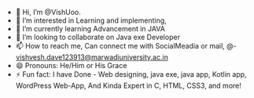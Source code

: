 - 👋 Hi, I’m @VishUoo.
- 👀 I’m interested in Learning and implementing,
- 🌱 I’m currently learning Advancement in JAVA
- 💞️ I’m looking to collaborate on Java exe Developer
- 📫 How to reach me, Can connect me with SocialMeadia or mail, @- vishvesh.dave123913@marwadiuniversity.ac.in
- 😄 Pronouns: He/Him or His Grace
- ⚡ Fun fact: I have Done - Web designing, java exe, java app, Kotlin app, WordPress Web-App, And Kinda Expert in C, HTML, CSS3, and more!

